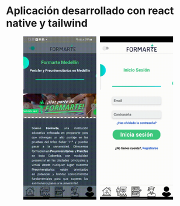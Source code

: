 # Aplicación desarrollado con react native y tailwind

<div style="display: flex; flex-wrap: wrap; justify-content: center; gap:10px">
<img src="./README_IMG/presentacion.gif" width="200px"  alt='Home'>
<img src="./README_IMG/login.gif" width="200px"  alt='login'>
</div>
